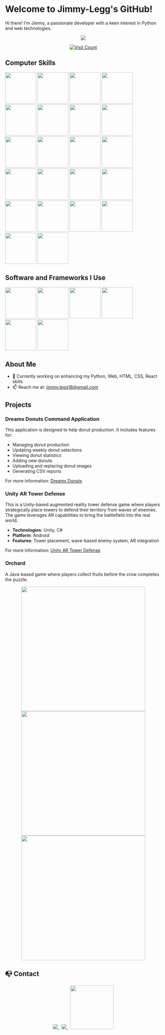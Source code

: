 # Welcome to Jimmy-Legg's GitHub!
Hi there! I'm Jimmy, a passionate developer with a keen interest in Python and web technologies.

<p align="center">
  <a target="_blank" href="jimmylegg.vercel.app" target="_blank"><img src="https://i.ibb.co/HHqphC4/o.png"></a>
</p>
<p align="center">
<a href="https://github.com/SylarLong/iztro"><img src="https://profile-counter.glitch.me/Jimmy-Legg/count.svg" alt="Visit Count" /></a>
</p>


## Computer Skills
<div>
<a href="https://developer.mozilla.org/en-US/docs/Web/HTML" target="_blank"><img src="https://cdn.jsdelivr.net/gh/devicons/devicon@latest/icons/html5/html5-original.svg" width="100px" /></a>
<a href="https://developer.mozilla.org/en-US/docs/Web/CSS" target="_blank"><img src="https://cdn.jsdelivr.net/gh/devicons/devicon@latest/icons/css3/css3-original.svg" width="100px"/></a>
<a href="https://developer.mozilla.org/en-US/docs/Web/JavaScript" target="_blank"><img src="https://cdn.jsdelivr.net/gh/devicons/devicon@latest/icons/javascript/javascript-original.svg" width="100px"/></a>
<a href="https://react.dev/learn" target="_blank"><img src="https://cdn.jsdelivr.net/gh/devicons/devicon@latest/icons/react/react-original-wordmark.svg" width="100px"/></a>
<a href="https://nodejs.org/en/docs/" target="_blank"><img src="https://cdn.jsdelivr.net/gh/devicons/devicon@latest/icons/nodejs/nodejs-original.svg" width="100px" /></a>
<a href="https://docs.python.org/3/" target="_blank"><img src="https://cdn.jsdelivr.net/gh/devicons/devicon@latest/icons/python/python-original-wordmark.svg" width="100px"/></a>
<a href="https://docs.oracle.com/en/java/" target="_blank"><img src="https://cdn.jsdelivr.net/gh/devicons/devicon@latest/icons/java/java-original-wordmark.svg" width="100px"/></a>          
<a href="https://www.php.net/docs.php" target="_blank"><img src="https://cdn.jsdelivr.net/gh/devicons/devicon@latest/icons/php/php-original.svg"  width="100px" /></a>
<a href="https://en.cppreference.com/w/cpp" target="_blank"><img src="https://cdn.jsdelivr.net/gh/devicons/devicon@latest/icons/cplusplus/cplusplus-original.svg"  width="100px"/></a>
<a href="https://en.cppreference.com/w/c" target="_blank"><img src="https://cdn.jsdelivr.net/gh/devicons/devicon@latest/icons/c/c-original.svg" width="100px"/></a>
<a href="https://docs.microsoft.com/en-us/dotnet/csharp/" target="_blank"><img src="https://cdn.jsdelivr.net/gh/devicons/devicon@latest/icons/csharp/csharp-original.svg" width="100px"/></a>
<a href="https://www.gnu.org/software/bash/manual/bash.html" target="_blank"><img src="https://cdn.jsdelivr.net/gh/devicons/devicon@latest/icons/bash/bash-original.svg" width="100px" /></a>
<a href="https://docs.docker.com/" target="_blank"><img src="https://cdn.jsdelivr.net/gh/devicons/devicon@latest/icons/docker/docker-original.svg" width="100px"/></a>
<a href="https://developer.android.com/docs" target="_blank"><img src="https://cdn.jsdelivr.net/gh/devicons/devicon@latest/icons/android/android-plain-wordmark.svg"  width="100px" /></a>
<a href="https://developer.android.com/jetpack/compose/documentation" target="_blank"><img src="https://cdn.jsdelivr.net/gh/devicons/devicon@latest/icons/jetpackcompose/jetpackcompose-original.svg" width="100px" /></a>
<a href="https://www.kernel.org/doc/html/latest/" target="_blank"><img src="https://cdn.jsdelivr.net/gh/devicons/devicon@latest/icons/linux/linux-original.svg" width="100px"/></a>
<a href="https://mariadb.com/kb/en/documentation/" target="_blank"><img src="https://cdn.jsdelivr.net/gh/devicons/devicon@latest/icons/mariadb/mariadb-original-wordmark.svg" width="100px" /></a>
<a href="https://docs.microsoft.com/en-us/sql/sql-server/" target="_blank"><img src="https://cdn.jsdelivr.net/gh/devicons/devicon@latest/icons/microsoftsqlserver/microsoftsqlserver-plain-wordmark.svg" width="100px"/></a>
<a href="https://dev.mysql.com/doc/" target="_blank"><img src="https://cdn.jsdelivr.net/gh/devicons/devicon@latest/icons/mysql/mysql-original-wordmark.svg"  width="100px"/></a>
<a href="https://www.postgresql.org/docs/" target="_blank"><img src="https://cdn.jsdelivr.net/gh/devicons/devicon@latest/icons/postgresql/postgresql-original-wordmark.svg" width="100px"/></a>
<a href="https://git-scm.com/doc" target="_blank"><img src="https://cdn.jsdelivr.net/gh/devicons/devicon@latest/icons/git/git-original-wordmark.svg" width="100px" /></a>
<a href="https://www.rust-lang.org/learn" target="_blank"><img src="https://cdn.jsdelivr.net/gh/devicons/devicon@latest/icons/rust/rust-original.svg" width="100px"/></a>
</div>

## Software and Frameworks I Use
<div>
<a href="https://code.visualstudio.com/docs" target="_blank"><img src="https://cdn.jsdelivr.net/gh/devicons/devicon@latest/icons/vscode/vscode-original.svg" width="100px"/></a>
<a href="https://docs.microsoft.com/en-us/visualstudio/" target="_blank"><img src="https://cdn.jsdelivr.net/gh/devicons/devicon@latest/icons/visualstudio/visualstudio-original.svg" width="100px"/></a>
<a href="https://docs.github.com/en" target="_blank"><img src="https://cdn.jsdelivr.net/gh/devicons/devicon@latest/icons/github/github-original-wordmark.svg" width="100px" /></a>
<a href="https://www.blender.org" target="_blank"><img src="https://cdn.jsdelivr.net/gh/devicons/devicon@latest/icons/blender/blender-original.svg" width="100px"/></a>
<a href="https://developer.android.com/studio/intro" target="_blank"><img src="https://cdn.jsdelivr.net/gh/devicons/devicon@latest/icons/androidstudio/androidstudio-original.svg" width="100px" /></a>
<a href="https://docs.microsoft.com/en-us/azure/azure-sql/database/" target="_blank"><img src="https://cdn.jsdelivr.net/gh/devicons/devicon@latest/icons/azuresqldatabase/azuresqldatabase-original.svg" width="100px"/></a>
</div>

## About Me
- 🌱 Currently working on enhancing my Python, Web, HTML, CSS, React skills
- 📫 Reach me at: jimmy.legg18@gmail.com

## Projects

### Dreams Donuts Command Application

This application is designed to help donut production. It includes features for:
- Managing donut production
- Updating weekly donut selections
- Viewing donut statistics
- Adding new donuts
- Uploading and replacing donut images
- Generating CSV reports

For more information: [Dreams Donuts](DreamsDonuts.md)

### Unity AR Tower Defense

This is a Unity-based augmented reality tower defense game where players strategically place towers to defend their territory from waves of enemies. The game leverages AR capabilities to bring the battlefield into the real world.

- **Technologies**: Unity, C#
- **Platform**: Android
- **Features**: Tower placement, wave-based enemy system, AR integration

For more information: [Unity AR Tower Defense](https://github.com/Jimmy-Legg/UnityARTowerDefense)

### Orchard
A Java-based game where players collect fruits before the crow completes the puzzle.

<p align="center">
  <img src="https://i.ibb.co/ZJ2H7VD/Image1.png" width="400px">
  <img src="https://i.ibb.co/ch4b3tt/Image2.png" width="400px">
  <img src="https://i.ibb.co/1sGLDy2/Image3.png" width="400px">
</p>

## 📭 Contact

<p align="center">
	<a href="https://www.linkedin.com/in/jimmy-legg-521623271/" target="_blank">
		<img src="https://img.shields.io/badge/-LINKEDIN-0077B5?style=for-the-badge&logo=linkedin&logoColor=white">
	</a>
	<span>&nbsp;</span>
	<a href="mailto:jimmy.legg18@gmail.com" target="_blank">
		<img src="https://img.shields.io/badge/-GMAIL-D14836?style=for-the-badge&logo=gmail&logoColor=white">
	</a>
	<span>&nbsp;</span>
	<a href="http://jimmylegg.atwebpages.com/" target="_blank">
		<img src="https://i.ibb.co/HHqphC4/o.png" width="140px">
	</a>
</p>
